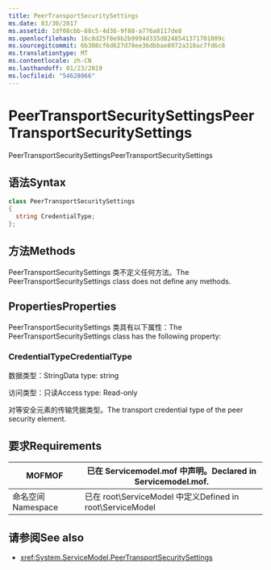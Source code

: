 ```yaml
---
title: PeerTransportSecuritySettings
ms.date: 03/30/2017
ms.assetid: 1df08cbb-68c5-4d36-9f88-a776a8117de8
ms.openlocfilehash: 16c8d25f8e9b2b9994d335d8248541371701809c
ms.sourcegitcommit: 6b308cf6d627d78ee36dbbae8972a310ac7fd6c8
ms.translationtype: MT
ms.contentlocale: zh-CN
ms.lasthandoff: 01/23/2019
ms.locfileid: "54628066"
---
```

# <a name="peertransportsecuritysettings"></a><span data-ttu-id="14f33-102">PeerTransportSecuritySettings</span><span class="sxs-lookup"><span data-stu-id="14f33-102">PeerTransportSecuritySettings</span></span>
<span data-ttu-id="14f33-103">PeerTransportSecuritySettings</span><span class="sxs-lookup"><span data-stu-id="14f33-103">PeerTransportSecuritySettings</span></span>  
  
## <a name="syntax"></a><span data-ttu-id="14f33-104">语法</span><span class="sxs-lookup"><span data-stu-id="14f33-104">Syntax</span></span>  
  
```csharp
class PeerTransportSecuritySettings  
{  
  string CredentialType;  
};  
```  
  
## <a name="methods"></a><span data-ttu-id="14f33-105">方法</span><span class="sxs-lookup"><span data-stu-id="14f33-105">Methods</span></span>  
 <span data-ttu-id="14f33-106">PeerTransportSecuritySettings 类不定义任何方法。</span><span class="sxs-lookup"><span data-stu-id="14f33-106">The PeerTransportSecuritySettings class does not define any methods.</span></span>  
  
## <a name="properties"></a><span data-ttu-id="14f33-107">Properties</span><span class="sxs-lookup"><span data-stu-id="14f33-107">Properties</span></span>  
 <span data-ttu-id="14f33-108">PeerTransportSecuritySettings 类具有以下属性：</span><span class="sxs-lookup"><span data-stu-id="14f33-108">The PeerTransportSecuritySettings class has the following property:</span></span>  
  
### <a name="credentialtype"></a><span data-ttu-id="14f33-109">CredentialType</span><span class="sxs-lookup"><span data-stu-id="14f33-109">CredentialType</span></span>  
 <span data-ttu-id="14f33-110">数据类型：String</span><span class="sxs-lookup"><span data-stu-id="14f33-110">Data type: string</span></span>  
  
 <span data-ttu-id="14f33-111">访问类型：只读</span><span class="sxs-lookup"><span data-stu-id="14f33-111">Access type: Read-only</span></span>  
  
 <span data-ttu-id="14f33-112">对等安全元素的传输凭据类型。</span><span class="sxs-lookup"><span data-stu-id="14f33-112">The transport credential type of the peer security element.</span></span>  
  
## <a name="requirements"></a><span data-ttu-id="14f33-113">要求</span><span class="sxs-lookup"><span data-stu-id="14f33-113">Requirements</span></span>  
  
|<span data-ttu-id="14f33-114">MOF</span><span class="sxs-lookup"><span data-stu-id="14f33-114">MOF</span></span>|<span data-ttu-id="14f33-115">已在 Servicemodel.mof 中声明。</span><span class="sxs-lookup"><span data-stu-id="14f33-115">Declared in Servicemodel.mof.</span></span>|  
|---------|-----------------------------------|  
|<span data-ttu-id="14f33-116">命名空间</span><span class="sxs-lookup"><span data-stu-id="14f33-116">Namespace</span></span>|<span data-ttu-id="14f33-117">已在 root\ServiceModel 中定义</span><span class="sxs-lookup"><span data-stu-id="14f33-117">Defined in root\ServiceModel</span></span>|  
  
## <a name="see-also"></a><span data-ttu-id="14f33-118">请参阅</span><span class="sxs-lookup"><span data-stu-id="14f33-118">See also</span></span>
- <xref:System.ServiceModel.PeerTransportSecuritySettings>
